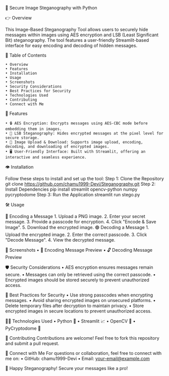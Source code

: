 🌟 Secure Image Steganography with Python

👉 Overview

This Image-Based Steganography Tool allows users to securely hide messages within images using AES encryption and LSB (Least Significant Bit) steganography. The tool features a user-friendly Streamlit-based interface for easy encoding and decoding of hidden messages.


📖 Table of Contents

	• Overview
	• Features
	• Installation
	• Usage
	• Screenshots
	• Security Considerations
	• Best Practices for Security
	• Technologies Used
	• Contributing
	• Connect with Me


💪 Features

	• 🔒 AES Encryption: Encrypts messages using AES-CBC mode before embedding them in images.
	• 🎨 LSB Steganography: Hides encrypted messages at the pixel level for secure storage.
	• 📂 Image Upload & Download: Supports image upload, encoding, decoding, and downloading of encrypted images.
	• 🖥️ User-Friendly Interface: Built with Streamlit, offering an interactive and seamless experience.
	

👁 Installation

Follow these steps to install and set up the tool:
Step 1: Clone the Repository
git clone https://github.com/chamu1999-Devi/Steganography.git
Step 2: Install Dependencies
pip install streamlit opencv-python numpy pycryptodome
Step 3: Run the Application
streamlit run stego.py

🛠️ Usage

🔵 Encoding a Message
	1. Upload a PNG image.
	2. Enter your secret message.
	3. Provide a passcode for encryption.
	4. Click "Encode & Save Image".
	5. Download the encrypted image.
🟢 Decoding a Message
	1. Upload the encrypted image.
	2. Enter the correct passcode.
	3. Click "Decode Message".
	4. View the decrypted message.
	

📸 Screenshots
	• 🌟 Encoding Message Preview
	• 🔓 Decoding Message Preview
	

🛡️ Security Considerations
	• AES encryption ensures messages remain secure.
	• Messages can only be retrieved using the correct passcode.
	• Encrypted images should be stored securely to prevent unauthorized access.
	

🔐 Best Practices for Security
	• Use strong passcodes when encrypting messages.
	• Avoid sharing encrypted images on unsecured platforms.
	• Delete temporary files after decryption to maintain privacy.
	• Store encrypted images in secure locations to prevent unauthorized access.
	

👨‍💻 Technologies Used
	• Python 🐍
	• Streamlit 📈
	• OpenCV 🎥
	• PyCryptodome 🔑
	

🤝 Contributing
Contributions are welcome! Feel free to fork this repository and submit a pull request.


👤 Connect with Me
For questions or collaboration, feel free to connect with me on:
	• GitHub: chamu1999-Devi
	• Email: your-email@example.com


🚀 Happy Steganography! Secure your messages like a pro!
